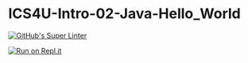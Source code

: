 # ICS4U-Intro-02-Java-Hello_World

[![GitHub's Super Linter](https://github.com/<cameron-teed>/<1>/workflows/GitHub's%20Super%20Linter/badge.svg)](https://github.com/<cameron-teed>/<1Y>/actions)



[![Run on Repl.it](https://repl.it/badge/github/<cameron-teed>/<1>)](https://repl.it/github/<cameron-teed>/<1>)
